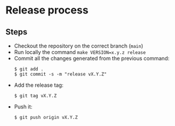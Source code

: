 # Release process

## Steps

- Checkout the repository on the correct branch (`main`)
- Run locally the command `make VERSION=x.y.z release`
- Commit all the changes generated from the previous command:
    ```console
    $ git add .
    $ git commit -s -m "release vX.Y.Z"
    ```
- Add the release tag:
    ```console
    $ git tag vX.Y.Z
    ```
- Push it:
    ```console
    $ git push origin vX.Y.Z
    ```
